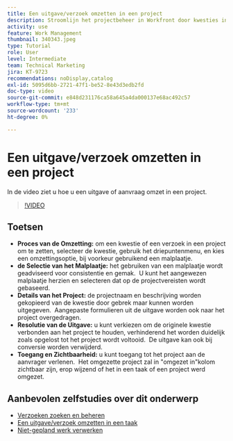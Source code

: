 ```yaml
---
title: Een uitgave/verzoek omzetten in een project
description: Stroomlijn het projectbeheer in Workfront door kwesties in projecten met malplaatjes om te zetten, projectdetails aan te passen, de opties van de probleemresolutie te beheren, en ervoor te zorgen dat de zichtbaarheid en toegang voor naadloze werkschema's worden gewaarborgd.
activity: use
feature: Work Management
thumbnail: 340343.jpeg
type: Tutorial
role: User
level: Intermediate
team: Technical Marketing
jira: KT-9723
recommendations: noDisplay,catalog
exl-id: 5095d6bb-2721-47f1-be52-8e43d3edb2fd
doc-type: video
source-git-commit: e848d231176ca58a645a4da000137e68ac492c57
workflow-type: tm+mt
source-wordcount: '233'
ht-degree: 0%

---
```


# Een uitgave/verzoek omzetten in een project

In de video ziet u hoe u een uitgave of aanvraag omzet in een project.

>[!VIDEO](https://video.tv.adobe.com/v/3446628/?quality=12&learn=on&enablevpops&captions=dut)

## Toetsen

* **Proces van de Omzetting:** om een kwestie of een verzoek in een project om te zetten, selecteer de kwestie, gebruik het driepuntenmenu, en kies een omzettingsoptie, bij voorkeur gebruikend een malplaatje. &#x200B;
* **de Selectie van het Malplaatje:** het gebruiken van een malplaatje wordt geadviseerd voor consistentie en gemak. &#x200B; U kunt het aangewezen malplaatje herzien en selecteren dat op de projectvereisten wordt gebaseerd. &#x200B;
* **Details van het Project:** de projectnaam en beschrijving worden gekopieerd van de kwestie door gebrek maar kunnen worden uitgegeven. &#x200B; Aangepaste formulieren uit de uitgave worden ook naar het project overgedragen. &#x200B;
* **Resolutie van de Uitgave:** u kunt verkiezen om de originele kwestie verbonden aan het project te houden, verhinderend het worden duidelijk zoals opgelost tot het project wordt voltooid. &#x200B; De uitgave kan ook bij conversie worden verwijderd. &#x200B;
* **Toegang en Zichtbaarheid:** u kunt toegang tot het project aan de aanvrager verlenen. &#x200B; Het omgezette project zal in &quot;omgezet in&quot;kolom zichtbaar zijn, erop wijzend of het in een taak of een project werd omgezet. &#x200B;


## Aanbevolen zelfstudies over dit onderwerp

* [Verzoeken zoeken en beheren](/help/manage-work/issues-requests/find-requests.md)
* [Een uitgave/verzoek omzetten in een taak](/help/manage-work/issues-requests/convert-issues-to-other-work-items.md)
* [Niet-gepland werk verwerken](/help/manage-work/issues-requests/handle-unplanned-work.md)

